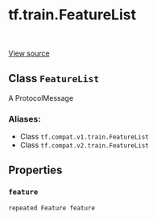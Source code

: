 <div itemscope itemtype="http://developers.google.com/ReferenceObject">
<meta itemprop="name" content="tf.train.FeatureList" />
<meta itemprop="path" content="Stable" />
<meta itemprop="property" content="feature"/>
</div>

# tf.train.FeatureList

<!-- Insert buttons -->

<table class="tfo-notebook-buttons tfo-api" align="left">
</table>

<a target="_blank" href="/code/stable/tensorflow/core/example/feature.proto">View source</a>



## Class `FeatureList`

<!-- Start diff -->
A ProtocolMessage



### Aliases:

* Class `tf.compat.v1.train.FeatureList`
* Class `tf.compat.v2.train.FeatureList`


<!-- Placeholder for "Used in" -->


## Properties

<h3 id="feature"><code>feature</code></h3>

`repeated Feature feature`




